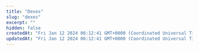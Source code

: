 ```yaml
---
title: "Dexes"
slug: "dexes"
excerpt: ""
hidden: false
createdAt: "Fri Jan 12 2024 06:12:41 GMT+0000 (Coordinated Universal Time)"
updatedAt: "Fri Jan 12 2024 06:12:41 GMT+0000 (Coordinated Universal Time)"
---
```

